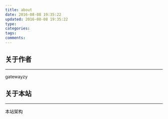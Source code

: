 ```yaml
---
title: about
date: 2016-08-08 19:35:22
updated: 2016-08-08 19:35:22
type:
categories:
tags: 
comments:
---
```


## 关于作者
---
gatewayzy

## 关于本站
---
本站架构